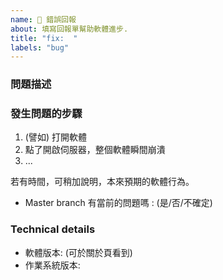 ```yaml
---
name: 🐞 錯誤回報
about: 填寫回報單幫助軟體進步.
title: "fix:  "
labels: "bug"
---
```


<!--
填寫下方欄位回報錯誤，感謝 👍
-->

### 問題描述

<!--
請簡單描述問題的狀況
-->

### 發生問題的步驟

1. (譬如) 打開軟體
2. 點了開啟伺服器，整個軟體瞬間崩潰
3. ...

若有時間，可稍加說明，本來預期的軟體行為。

- Master branch 有當前的問題嗎 : (是/否/不確定)

### Technical details

- 軟體版本: (可於關於頁看到)
- 作業系統版本:
